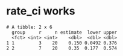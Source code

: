 # rate_ci works

    # A tibble: 2 x 6
      group     r     n estimate  lower upper
      <fct> <int> <int>    <dbl>  <dbl> <dbl>
    1 1         3    20    0.150 0.0492 0.376
    2 2         7    20    0.35  0.177  0.574

